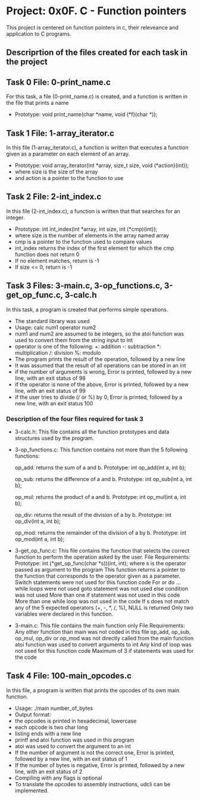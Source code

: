 # Project: 0x0F. C - Function pointers

This project is centered on function pointers in c, their releveance and application to C programs.

## Descriprtion of the files created for each task in the project

## Task 0 File: 0-print_name.c

For this task, a file (0-print_name.c) is created, and a function is written in the file that prints a name
- Prototype: void print_name(char *name, void (*f)(char *));

## Task 1 File: 1-array_iterator.c

In this file (1-array_iterator.c), a function is written that executes a function given as a parameter on each element of an array.
- Prototype: void array_iterator(int *array, size_t size, void (*action)(int));
- where size is the size of the array
- and action is a pointer to the function to use

## Task 2 File: 2-int_index.c

In this file (2-int_index.c), a function is written that that searches for an integer.
- Prototype: int int_index(int *array, int size, int (*cmp)(int));
- where size is the number of elements in the array named array
- cmp is a pointer to the function used to compare values
- int_index returns the index of the first element for which the cmp function does not return 0
- If no element matches, return is -1
- If size <= 0, return is -1

## Task 3 Files: 3-main.c, 3-op_functions.c, 3-get_op_func.c, 3-calc.h

In this task, a program is created that performs simple operations.
- The standard library was used
- Usage: calc num1 operator num2
- num1 and num2 are assumed to be integers, so the atoi function was used to convert them from the string input to int
- operator is one of the following:
	+: addition
	-: subtraction
	*: multiplication
	/: division
	%: modulo
- The program prints the result of the operation, followed by a new line
- It was assumed that the result of all operations can be stored in an int
- if the number of arguments is wrong, Error is printed, followed by a new line, with an exit status of 98
- if the operator is none of the above, Error is printed, followed by a new line, with an exit status of 99
- if the user tries to divide (/ or %) by 0, Error is printed, followed by a new line, with an exit status 100

### Description of the four files required for task 3

- 3-calc.h: This file contains all the function prototypes and data structures used by the program. 
- 3-op_functions.c: This function contains not more than the 5 following functions:

	op_add: returns the sum of a and b. Prototype: int op_add(int a, int b);
	
	op_sub: returns the difference of a and b. Prototype: int op_sub(int a, int b);
	
	op_mul: returns the product of a and b. Prototype: int op_mul(int a, int b);
	
	op_div: returns the result of the division of a by b. Prototype: int op_div(int a, int b);
	
	op_mod: returns the remainder of the division of a by b. Prototype: int op_mod(int a, int b);
- 3-get_op_func.c: This file contains the function that selects the correct function to perform the operation asked by the user.
File Requirements:
	Prototype: int (*get_op_func(char *s))(int, int);
	where s is the operator passed as argument to the program
	This function returns a pointer to the function that corresponds to the operator given as a parameter.
	Switch statements were not used for this function code
	For or do ... while loops were not used
	goto statement was not used
	else condition was not used
	More than one if statement was not used in this code
	More than one while loop was not used in the code
	If s does not match any of the 5 expected operators (+, -, *, /, %), NULL is returned
	Only two variables were declared in this function.

- 3-main.c: This file contains the main function only
File Requirements:
	Any other function than main was not coded in this file
	op_add, op_sub, op_mul, op_div or op_mod was not directly called from the main function
	atoi function was used to convert arguments to int
	Any kind of loop was not used for this function code
	Maximum of 3 if statements was used for the code

## Task 4 File: 100-main_opcodes.c

In this file, a program is written that prints the opcodes of its own main function.
- Usage: ./main number_of_bytes
- Output format:
- the opcodes is printed in hexadecimal, lowercase
- each opcode is two char long
- listing ends with a new line
- printf and atoi function was used in this program
- atoi was used to convert the argument to an int
- If the number of argument is not the correct one, Error is printed, followed by a new line, with an exit status of 1
- If the number of bytes is negative, Error is printed, followed by a new line, with an exit status of 2
- Compiling with any flags is optional
- To translate the opcodes to assembly instructions, udcli can be implemented.
